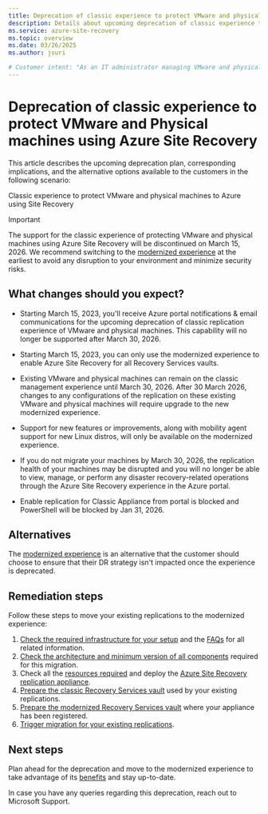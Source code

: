 ```yaml
---
title: Deprecation of classic experience to protect VMware and physical machines using Azure Site Recovery | Microsoft Docs
description: Details about upcoming deprecation of classic experience to protect VMware and physical machines to Azure and alternate options
ms.service: azure-site-recovery
ms.topic: overview
ms.date: 03/26/2025
ms.author: jsuri

# Customer intent: "As an IT administrator managing VMware and physical machines, I want to migrate from the classic experience to the modernized experience of Azure Site Recovery, so that I can ensure ongoing disaster recovery support and avoid disruptions after the deprecation date."
---
```


# Deprecation of classic experience to protect VMware and Physical machines using Azure Site Recovery 

This article describes the upcoming deprecation plan, corresponding implications, and the alternative options available to the customers in the following scenario:

Classic experience to protect VMware and physical machines to Azure using Site Recovery

> [!IMPORTANT]
> The support for the classic experience of protecting VMware and physical machines using Azure Site Recovery will be discontinued on March 15, 2026. We recommend switching to the [modernized experience](how-to-move-from-classic-to-modernized-vmware-disaster-recovery.md) at the earliest to avoid any disruption to your environment and minimize security risks. 

## What changes should you expect?

- Starting March 15, 2023, you'll receive Azure portal notifications & email communications for the upcoming deprecation of classic replication experience of VMware and physical machines. This capability will no longer be supported after March 30, 2026.

- Starting March 15, 2023, you can only use the modernized experience to enable Azure Site Recovery for all Recovery Services vaults.

- Existing VMware and physical machines can remain on the classic management experience until March 30, 2026. After 30 March 2026, changes to any configurations of the replication on these existing VMware and physical machines will require upgrade to the new modernized experience.

- Support for new features or improvements, along with mobility agent support for new Linux distros, will only be available on the modernized experience.

- If you do not migrate your machines by March 30, 2026, the replication health of your machines may be disrupted and you will no longer be able to view, manage, or perform any disaster recovery-related operations through the Azure Site Recovery experience in the Azure portal.

- Enable replication for Classic Appliance from portal is blocked and PowerShell will be blocked by Jan 31, 2026.


## Alternatives 

The [modernized experience](vmware-azure-architecture-modernized.md) is an alternative that the customer should choose to ensure that their DR strategy isn't impacted once the experience is deprecated. 

## Remediation steps

Follow these steps to move your existing replications to the modernized experience:

1. [Check the required infrastructure for your setup](move-from-classic-to-modernized-vmware-disaster-recovery.md#how-to-define-required-infrastructure) and the [FAQs](./classic-to-modernized-common-questions.md) for all related information.
2. [Check the architecture and minimum version of all components](move-from-classic-to-modernized-vmware-disaster-recovery.md#architecture) required for this migration.
3. Check all the [resources required](move-from-classic-to-modernized-vmware-disaster-recovery.md#required-infrastructure) and deploy the [Azure Site Recovery replication appliance](deploy-vmware-azure-replication-appliance-modernized.md).  
4. [Prepare the classic Recovery Services vault](move-from-classic-to-modernized-vmware-disaster-recovery.md#prepare-classic-recovery-services-vault) used by your existing replications.
5. [Prepare the modernized Recovery Services vault](move-from-classic-to-modernized-vmware-disaster-recovery.md#prepare-modernized-recovery-services-vault) where your appliance has been registered.
6. [Trigger migration for your existing replications](how-to-move-from-classic-to-modernized-vmware-disaster-recovery.md).

## Next steps

Plan ahead for the deprecation and move to the modernized experience to take advantage of its [benefits](./classic-to-modernized-common-questions.md#why-should-i-migrate-my-machines-to-the-modernized-architecture) and stay up-to-date. 

In case you have any queries regarding this deprecation, reach out to Microsoft Support.
